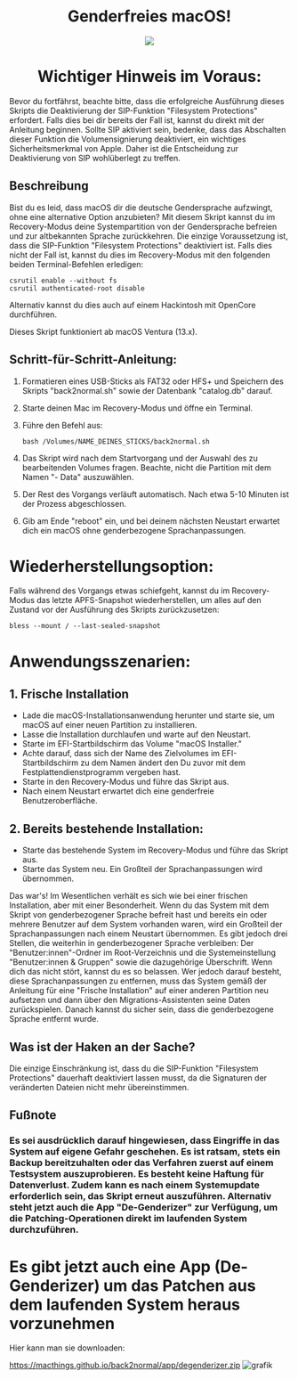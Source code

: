 <h1 align="center">Genderfreies macOS!</h1>


<p align="center">
  <img src="https://user-images.githubusercontent.com/98193439/276884315-3c3efadf-b1a6-452e-b09a-eda1ff3a3eb8.png">
</p>

<h1 align="center">Wichtiger Hinweis im Voraus:</h1>
Bevor du fortfährst, beachte bitte, dass die erfolgreiche Ausführung dieses Skripts die Deaktivierung der SIP-Funktion "Filesystem Protections" erfordert. Falls dies bei dir bereits der Fall ist, kannst du direkt mit der Anleitung beginnen. Sollte SIP aktiviert sein, bedenke, dass das Abschalten dieser Funktion die Volumensignierung deaktiviert, ein wichtiges Sicherheitsmerkmal von Apple. Daher ist die Entscheidung zur Deaktivierung von SIP wohlüberlegt zu treffen.

## Beschreibung
Bist du es leid, dass macOS dir die deutsche Gendersprache aufzwingt, ohne eine alternative Option anzubieten? Mit diesem Skript kannst du im Recovery-Modus deine Systempartition von der Gendersprache befreien und zur altbekannten Sprache zurückkehren. Die einzige Voraussetzung ist, dass die SIP-Funktion "Filesystem Protections" deaktiviert ist. Falls dies nicht der Fall ist, kannst du dies im Recovery-Modus mit den folgenden beiden Terminal-Befehlen erledigen:

    csrutil enable --without fs
    csrutil authenticated-root disable

Alternativ kannst du dies auch auf einem Hackintosh mit OpenCore durchführen.

Dieses Skript funktioniert ab macOS Ventura (13.x).

## Schritt-für-Schritt-Anleitung:
1. Formatieren eines USB-Sticks als FAT32 oder HFS+ und Speichern des Skripts "back2normal.sh" sowie der Datenbank "catalog.db" darauf.
2. Starte deinen Mac im Recovery-Modus und öffne ein Terminal.
3. Führe den Befehl aus:
   

       bash /Volumes/NAME_DEINES_STICKS/back2normal.sh
   

1. Das Skript wird nach dem Startvorgang und der Auswahl des zu bearbeitenden Volumes fragen. Beachte, nicht die Partition mit dem Namen "- Data" auszuwählen.
2. Der Rest des Vorgangs verläuft automatisch. Nach etwa 5-10 Minuten ist der Prozess abgeschlossen.
3. Gib am Ende "reboot" ein, und bei deinem nächsten Neustart erwartet dich ein macOS ohne genderbezogene Sprachanpassungen.

# Wiederherstellungsoption:
Falls während des Vorgangs etwas schiefgeht, kannst du im Recovery-Modus das letzte APFS-Snapshot wiederherstellen, um alles auf den Zustand vor der Ausführung des Skripts zurückzusetzen:

    bless --mount / --last-sealed-snapshot

# Anwendungsszenarien:

## 1. Frische Installation
- Lade die macOS-Installationsanwendung herunter und starte sie, um macOS auf einer neuen Partition zu installieren.
- Lasse die Installation durchlaufen und warte auf den Neustart.
- Starte im EFI-Startbildschirm das Volume "macOS Installer."
- Achte darauf, dass sich der Name des Zielvolumes im EFI-Startbildschirm zu dem Namen ändert den Du zuvor mit dem Festplattendienstprogramm vergeben hast.
- Starte in den Recovery-Modus und führe das Skript aus.
- Nach einem Neustart erwartet dich eine genderfreie Benutzeroberfläche.

## 2. Bereits bestehende Installation: 
- Starte das bestehende System im Recovery-Modus und führe das Skript aus.
- Starte das System neu. Ein Großteil der Sprachanpassungen wird übernommen.

Das war's! Im Wesentlichen verhält es sich wie bei einer frischen Installation, aber mit einer Besonderheit. Wenn du das System mit dem Skript von genderbezogener Sprache befreit hast und bereits ein oder mehrere Benutzer auf dem System vorhanden waren, wird ein Großteil der Sprachanpassungen nach einem Neustart übernommen. Es gibt jedoch drei Stellen, die weiterhin in genderbezogener Sprache verbleiben: Der "Benutzer:innen"-Ordner im Root-Verzeichnis und die Systemeinstellung "Benutzer:innen & Gruppen" sowie die dazugehörige Überschrift. Wenn dich das nicht stört, kannst du es so belassen. Wer jedoch darauf besteht, diese Sprachanpassungen zu entfernen, muss das System gemäß der Anleitung für eine "Frische Installation" auf einer anderen Partition neu aufsetzen und dann über den Migrations-Assistenten seine Daten zurückspielen. Danach kannst du sicher sein, dass die genderbezogene Sprache entfernt wurde.

## Was ist der Haken an der Sache?
Die einzige Einschränkung ist, dass du die SIP-Funktion "Filesystem Protections" dauerhaft deaktiviert lassen musst, da die Signaturen der veränderten Dateien nicht mehr übereinstimmen.

## Fußnote
### Es sei ausdrücklich darauf hingewiesen, dass Eingriffe in das System auf eigene Gefahr geschehen. Es ist ratsam, stets ein Backup bereitzuhalten oder das Verfahren zuerst auf einem Testsystem auszuprobieren. Es besteht keine Haftung für Datenverlust. Zudem kann es nach einem Systemupdate erforderlich sein, das Skript erneut auszuführen. Alternativ steht jetzt auch die App "De-Genderizer" zur Verfügung, um die Patching-Operationen direkt im laufenden System durchzuführen.

# Es gibt jetzt auch eine App (De-Genderizer) um das Patchen aus dem laufenden System heraus vorzunehmen
Hier kann man sie downloaden:

https://macthings.github.io/back2normal/app/degenderizer.zip
![grafik](https://github.com/MacThings/back2normal/assets/98193439/07c02f47-0ce9-4aee-92ca-b3758e00927b)


